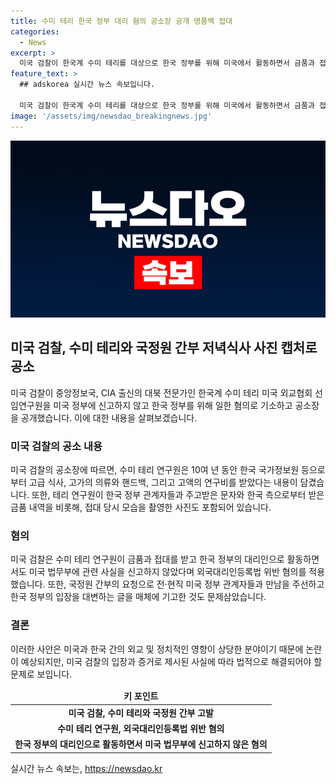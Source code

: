 ```yaml
---
title: 수미 테리 한국 정부 대리 혐의 공소장 공개 명품백 접대
categories:
  - News
excerpt: >
  미국 검찰이 한국계 수미 테리를 대상으로 한국 정부를 위해 미국에서 활동하면서 금품과 접대를 받고 미국 정부에 신고하지 않은 혐의로 기소했다. 수사 자료에는 테리가 한국 정부로부터 고가의 선물과 연구비를 받은 내용과 함께, 국정원 간부와의 저녁 식사 장면 및 관련된 사진 등이 포함돼 있었다. 또한, 국정원 간부의 요청으로 미국 정부 관계자 및 매체와의 만남을 주선하고 한국 정부의 입장을 대변한 것도 문제 삼았다. 미국 검찰은 외국대리인등록법 위반 및 기타 혐의를 적용했으며, 해당 사안은 논란을 빚고 있다.
feature_text: >
  ## adskorea 실시간 뉴스 속보입니다.

  미국 검찰이 한국계 수미 테리를 대상으로 한국 정부를 위해 미국에서 활동하면서 금품과 접대를 받고 미국 정부에 신고하지 않은 혐의로 기소했다. 수사 자료에는 테리가 한국 정부로부터 고가의 선물과 연구비를 받은 내용과 함께, 국정원 간부와의 저녁 식사 장면 및 관련된 사진 등이 포함돼 있었다. 또한, 국정원 간부의 요청으로 미국 정부 관계자 및 매체와의 만남을 주선하고 한국 정부의 입장을 대변한 것도 문제 삼았다. 미국 검찰은 외국대리인등록법 위반 및 기타 혐의를 적용했으며, 해당 사안은 논란을 빚고 있다.
image: '/assets/img/newsdao_breakingnews.jpg'
---
```


<p><img src="/assets/img/newsdao_breakingnews.jpg" alt="adskorea 속보" /></p>

<h2 data-ke-size="size26">미국 검찰, 수미 테리와 국정원 간부 저녁식사 사진 캡처로 공소</h2>

<p data-ke-size="size16">미국 검찰이 중앙정보국, CIA 출신의 대북 전문가인 한국계 수미 테리 미국 외교협회 선임연구원을 미국 정부에 신고하지 않고 한국 정부를 위해 일한 혐의로 기소하고 공소장을 공개했습니다. 이에 대한 내용을 살펴보겠습니다.</p>

<h3>미국 검찰의 공소 내용</h3>

<p data-ke-size="size16">미국 검찰의 공소장에 따르면, 수미 테리 연구원은 10여 년 동안 한국 국가정보원 등으로부터 고급 식사, 고가의 의류와 핸드백, 그리고 고액의 연구비를 받았다는 내용이 담겼습니다. 또한, 테리 연구원이 한국 정부 관계자들과 주고받은 문자와 한국 측으로부터 받은 금품 내역을 비롯해, 접대 당시 모습을 촬영한 사진도 포함되어 있습니다.</p>

<h3>혐의</h3>

<p data-ke-size="size16">미국 검찰은 수미 테리 연구원이 금품과 접대를 받고 한국 정부의 대리인으로 활동하면서도 미국 법무부에 관련 사실을 신고하지 않았다며 외국대리인등록법 위반 혐의를 적용했습니다. 또한, 국정원 간부의 요청으로 전·현직 미국 정부 관계자들과 만남을 주선하고 한국 정부의 입장을 대변하는 글을 매체에 기고한 것도 문제삼았습니다.</p>

<h3>결론</h3>

<p data-ke-size="size16">이러한 사안은 미국과 한국 간의 외교 및 정치적인 영향이 상당한 분야이기 때문에 논란이 예상되지만, 미국 검찰의 입장과 증거로 제시된 사실에 따라 법적으로 해결되어야 할 문제로 보입니다.</p>

<table>
    <thead>
        <tr>
            <td style="text-align: center; height: 17px;"><b>키 포인트</b></td>
        </tr>
    </thead>
    <tbody>
        <tr>
            <td style="text-align: center; height: 17px;"><b>미국 검찰, 수미 테리와 국정원 간부 고발</b></td>
        </tr>
        <tr>
            <td style="text-align: center; height: 17px;"><b>수미 테리 연구원, 외국대리인등록법 위반 혐의</b></td>
        </tr>
        <tr>
            <td style="text-align: center; height: 17px;"><b>한국 정부의 대리인으로 활동하면서 미국 법무부에 신고하지 않은 혐의</b></td>
        </tr>
    </tbody>
</table>
실시간 뉴스 속보는, <a href="https://newsdao.kr" rel="dofollow">https://newsdao.kr</a>


